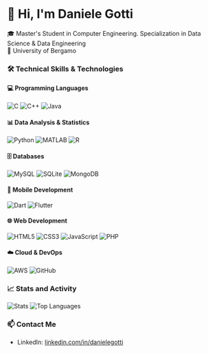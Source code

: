 # 👋 Hi, I'm Daniele Gotti

🎓 Master's Student in Computer Engineering. Specialization in Data Science & Data Engineering  
📍 University of Bergamo

### 🛠️ Technical Skills & Technologies

#### 💻 Programming Languages

![C](https://img.shields.io/badge/C-00599C?style=for-the-badge&logo=c&logoColor=white) ![C++](https://img.shields.io/badge/C++-00599C?style=for-the-badge&logo=c%2B%2B&logoColor=white) ![Java](https://img.shields.io/badge/Java-ED8B00?style=for-the-badge&logo=java&logoColor=white)

#### 📊 Data Analysis & Statistics

![Python](https://img.shields.io/badge/Python-3776AB?style=for-the-badge&logo=python&logoColor=white) ![MATLAB](https://img.shields.io/badge/MATLAB-0076A8?style=for-the-badge&logo=mathworks&logoColor=white) ![R](https://img.shields.io/badge/R-276DC3?style=for-the-badge&logo=r&logoColor=white)

#### 🗄️ Databases

![MySQL](https://img.shields.io/badge/MySQL-4479A1?style=for-the-badge&logo=mysql&logoColor=white) ![SQLite](https://img.shields.io/badge/SQLite-003B57?style=for-the-badge&logo=sqlite&logoColor=white) ![MongoDB](https://img.shields.io/badge/MongoDB-47A248?style=for-the-badge&logo=mongodb&logoColor=white)

#### 📱 Mobile Development

![Dart](https://img.shields.io/badge/Dart-0175C2?style=for-the-badge&logo=dart&logoColor=white) ![Flutter](https://img.shields.io/badge/Flutter-02569B?style=for-the-badge&logo=flutter&logoColor=white)

#### 🌐 Web Development

![HTML5](https://img.shields.io/badge/HTML5-E34F26?style=for-the-badge&logo=html5&logoColor=white) ![CSS3](https://img.shields.io/badge/CSS3-1572B6?style=for-the-badge&logo=css3&logoColor=white) ![JavaScript](https://img.shields.io/badge/JavaScript-F7DF1E?style=for-the-badge&logo=javascript&logoColor=black) ![PHP](https://img.shields.io/badge/PHP-777BB4?style=for-the-badge&logo=php&logoColor=white)

#### ☁️ Cloud & DevOps

![AWS](https://img.shields.io/badge/AWS-232F3E?style=for-the-badge&logo=amazon-aws&logoColor=white) ![GitHub](https://img.shields.io/badge/GitHub-181717?style=for-the-badge&logo=github&logoColor=white)

### 📈 Stats and Activity

![Stats](https://github-readme-stats.vercel.app/api?username=DanieleGotti&show_icons=true&theme=github_dark) ![Top Languages](https://github-readme-stats.vercel.app/api/top-langs/?username=DanieleGotti&layout=compact&theme=github_dark) 

### 📫 Contact Me

- LinkedIn: [linkedin.com/in/danielegotti](https://www.linkedin.com/in/daniele-gotti-194556331)
